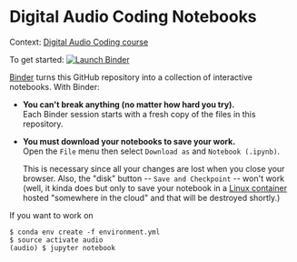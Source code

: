 # Digital Audio Coding Notebooks

Context: [Digital Audio Coding course][audio]

[audio]: https://eul.ink/audio

To get started: [![Launch Binder][binder-badge]][audio-binder]

[binder-badge]: https://img.shields.io/badge/Launch-Binder-blue.svg?style=flat-square
[audio-binder]: https://mybinder.org/v2/gh/boisgera/audio-notebooks/master

[Binder] turns this GitHub repository into a collection of interactive notebooks.
With Binder:


  - **You can't break anything (no matter how hard you try).**  
    Each Binder session starts with a fresh copy of the files in this repository.  
    

  - **You must download your notebooks to save your work.**  
    Open the `File` menu then select `Download as` and  `Notebook (.ipynb)`.

    This is necessary since all your changes are lost when you close your browser.
    Also, the "disk" button -- `Save and Checkpoint` -- won't work
    (well, it kinda does but only to save your notebook
    in a [Linux container] hosted "somewhere in the cloud" and 
    that will be destroyed shortly.)

If you want to work on

    $ conda env create -f environment.yml
    $ source activate audio
    (audio) $ jupyter notebook 



[Binder]: https://mybinder.org/
[Linux container]: https://en.wikipedia.org/wiki/Linux_containers
